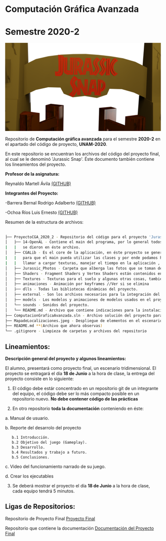 # Computación Gráfica Avanzada  
# Semestre 2020-2

![Jurassic Snap](Textures/Title.png)

 Repositorio de **Computación gráfica avanzada** para el semestre **2020-2** en el apartado del código de proyecto, **UNAM-2020**.

En este repositorio se encuentran los archivos del código del proyecto final, al cual se le denominó 'Jurassic Snap'. Éste documento también contiene los lineamientos del proyecto.

**Profesor de la asignatura:**

Reynaldo Martell Ávila [(GITHUB)](https://github.com/rmartella)

**Integrantes del Proyecto:**

-Barrera Bernal Rodrigo Adalberto [(GITHUB)](https://github.com/rockbarrera)

-Ochoa Ríos Luis Ernesto [(GITHUB)](https://github.com/Leor8a)

Resumen de la estructura de archivos:


```bash

├── ProyectoCGA_2020_2 - Repositorio del código para el proyecto 'Jurassic Snap'.
│   ├── 14-OpenAL - Contiene el main del programa, por lo general todos los cambios importantes 
|   |   se dieron en éste archivo.
│   ├── CGALib - Es el core de la aplicación, en éste proyecto se genera una biblioteca dinámica 
|   |   para que el main pueda utilizar las clases y por ende podamos hacer instancias de Modelos, 
|   |   llamar a cargar texturas, manejar el tiempo en la aplicación , étc.
│   ├── Jurassic_Photos - Carpeta que alberga las fotos que se toman dentro del juego.
│   ├── Shaders - Fragment Shaders y Vertex Shaders están contenidos en esta carpeta.
│   ├── Textures - Texturas para el suelo y algunas otras cosas, también para las partículas.
│   ├── animaciones - Animación por keyframes //Ver si se elimina
│   ├── dlls - Todas las bibliotecas dinámicas del proyecto.
│   ├── external - Son los archivos necesarios para la integración del proyecto, bibliotecas de terceros.
│   ├── models - Los modelos y animaciones de modelos usados en el proyecto.
│   └── sounds - Sonidos del proyecto.
│   └── README.md - Archivo que contiene indicaciones para la instalación del programa.
├── ComputacionGraficaAvanzada.sln - Archivo solución del proyecto para Microsoft Visual Studio 2017/2019
├── MapadeLocalizaciones.jpeg - Despliegue de elementos en el escenario tridimensional / Boceto
├── README.md **(Archivo que ahora observas)
└── .gitignore - Limpieza de carpetas y archivos del repositorio 

```

## Lineamientos:

**Descripción general del proyecto y algunos lineamientos:**

El alumno, presentará como proyecto final, un escenario tridimensional. El proyecto se entragará el día **18 de Junio** a la hora de clase, la entrega del proyecto consiste en lo siguiente:


1) El código debe estár concentrado en un repositorio git de un integrante del equipo, el código debe ser lo más compacto posible en un repositorio nuevo. **No debe contener código de las prácticas** 

2) En otro repositorio **toda la documentación** conteniendo en éste:


a. Manual de usuario.

b. Reporte del desarrolo del proyecto
       
       b.1 Introducción.
       b.2 Objetivo del juego (Gameplay).
       b.3 Desarrollo.
       b.4 Resultados y trabajo a futuro.
       b.5 Conclusiones.
       
c. Video del funcionamiento narrado de su juego.

d. Crear los ejecutables


3) Se deberá mostrar el proyecto el día **18 de Junio** a la hora de clase, cada equipo tendrá 5 minutos.


## Ligas de Repositorios:

Repositorio de Proyecto Final [Proyecto Final](https://github.com/rockbarrera/ProyectoCGA_2020_2)

Repositorio que contiene la documentación [Documentación del Proyecto Final](https://github.com/Leor8a/CGA-PF-DOCS)

